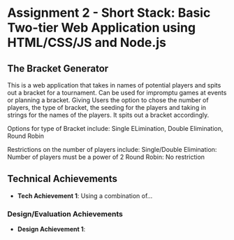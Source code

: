 Assignment 2 - Short Stack: Basic Two-tier Web Application using HTML/CSS/JS and Node.js  
===

## The Bracket Generator
This is a web application that takes in names of potential players and spits out a bracket for a tournament. Can be used for impromptu games at events or planning a bracket.
Giving Users the option to chose the number of players, the type of bracket, the seeding for the players and taking in strings for the names of the players. It spits out a bracket accordingly.

Options for type of Bracket include:
Single ELimination, Double Elimination, Round Robin

Restrictions on the number of players include: 
Single/Double Elimination: Number of players must be a power of 2
Round Robin: No restriction

## Technical Achievements
- **Tech Achievement 1**: Using a combination of...

### Design/Evaluation Achievements
- **Design Achievement 1**: 
